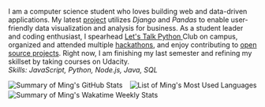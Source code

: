 I am a computer science student who loves building web and data-driven applications. My latest [project](https://www.linkedin.com/in/ming-lei/) utilizes _Django_ and _Pandas_ to enable user-friendly data visualization and analysis for business. As a student leader and coding enthusiast, I spearhead [Let's Talk Python ](https://www.linkedin.com/in/ming-lei/) Club on campus, organized and attended multiple [hackathons](https://portfolio.ming.fyi/), and enjoy contributing to [open source projects](https://github.com/popoway?tab=repositories). Right now, I am finishing my last semester and refining my skillset by taking courses on Udacity.  
_Skills: JavaScript, Python, Node.js, Java, SQL_

<!--
**popoway/popoway** is a ✨ _special_ ✨ repository because its `README.md` (this file) appears on your GitHub profile.

Here are some ideas to get you started:

- 🔭 I’m currently working on ...
- 🌱 I’m currently learning ...
- 👯 I’m looking to collaborate on ...
- 🤔 I’m looking for help with ...
- 💬 Ask me about ...
- 📫 How to reach me: ...
- 😄 Pronouns: ...
- ⚡ Fun fact: ...
-->
<a href="https://github.com/popoway">
<img align="right" src="https://github-readme-stats.vercel.app/api/top-langs/?username=popoway&theme=tokyonight&langs_count=7&hide=hack&custom_title=Ming%27s%20Most%20Used%20Languages" alt="List of Ming's Most Used Languages" title="List of Ming's Most Used Languages" />
</a>

<a href="https://github.com/popoway">
<img align="left" src="https://github-readme-stats.vercel.app/api?username=popoway&show_icons=true&count_private=true&hide=stars&theme=tokyonight&custom_title=Ming%27s%20Overall%20GitHub%20Stats" alt="Summary of Ming's GitHub Stats" title="Summary of Ming's GitHub Stats" />
</a>

<a href="https://github.com/popoway">
<img align="left" style="margin-top: 3px" src="https://github-readme-stats.vercel.app/api/wakatime?username=popoway&theme=tokyonight&custom_title=Ming%27s%20Wakatime%20Weekly%20Stats" alt="Summary of Ming's Wakatime Weekly Stats" title="Summary of Ming's Wakatime Weekly Stats" />
</a>
